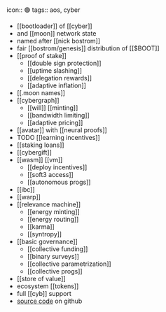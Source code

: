 icon:: 🟢
tags:: aos, cyber

- [[bootloader]] of [[cyber]]
- and [[moon]] network state
- named after [[nick bostrom]]
- fair [[bostrom/genesis]] distribution of [[$BOOT]]
- [[proof of stake]]
	- [[double sign protection]]
	- [[uptime slashing]]
	- [[delegation rewards]]
	- [[adaptive inflation]]
- [[.moon names]]
- [[cybergraph]]
	- [[will]] [[minting]]
	- [[bandwidth limiting]]
	- [[adaptive pricing]]
- [[avatar]] with [[neural proofs]]
- TODO [[learning incentives]]
- [[staking loans]]
- [[cybergift]]
- [[wasm]] [[vm]]
	- [[deploy incentives]]
	- [[soft3 access]]
	- [[autonomous progs]]
- [[ibc]]
- [[warp]]
- [[relevance machine]]
	- [[energy minting]]
	- [[energy routing]]
	- [[karma]]
	- [[syntropy]]
- [[basic governance]]
	- [[collective funding]]
	- [[binary surveys]]
	- [[collective parametrization]]
	- [[collective progs]]
- [[store of value]]
- ecosystem [[tokens]]
- full [[cyb]] support
- [source code](https://github.com/cybercongress/go-cyber) on github